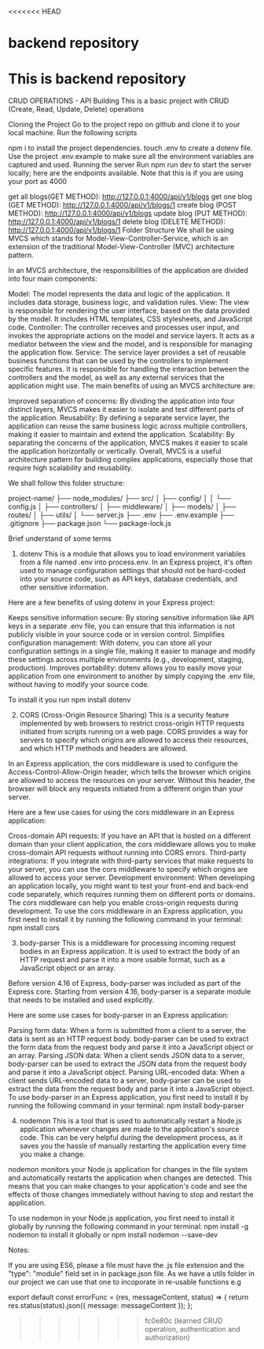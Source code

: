 <<<<<<< HEAD
# backend repository

This is backend repository
=======
CRUD OPERATIONS - API Building
This is a basic project with CRUD (Create, Read, Update, Delete) operations

Cloning the Project
Go to the project repo on github and clone it to your local machine. Run the following scripts

npm i to install the project dependencies.
touch .env to create a dotenv file. Use the project .env.example to make sure all the environment variables are captured and used.
Running the server
Run npm run dev to start the server locally; here are the endpoints available. Note that this is if you are using your port as 4000

get all blogs(GET METHOD): http://127.0.0.1:4000/api/v1/blogs
get one blog (GET METHOD): http://127.0.0.1:4000/api/v1/blogs/1
create blog (POST METHOD): http://127.0.0.1:4000/api/v1/blogs
update blog (PUT METHOD): http://127.0.0.1:4000/api/v1/blogs/1
delete blog (DELETE METHOD): http://127.0.0.1:4000/api/v1/blogs/1
Folder Structure
We shall be using MVCS which stands for Model-View-Controller-Service, which is an extension of the traditional Model-View-Controller (MVC) architecture pattern.

In an MVCS architecture, the responsibilities of the application are divided into four main components:

Model: The model represents the data and logic of the application. It includes data storage, business logic, and validation rules. View: The view is responsible for rendering the user interface, based on the data provided by the model. It includes HTML templates, CSS stylesheets, and JavaScript code. Controller: The controller receives and processes user input, and invokes the appropriate actions on the model and service layers. It acts as a mediator between the view and the model, and is responsible for managing the application flow. Service: The service layer provides a set of reusable business functions that can be used by the controllers to implement specific features. It is responsible for handling the interaction between the controllers and the model, as well as any external services that the application might use. The main benefits of using an MVCS architecture are:

Improved separation of concerns: By dividing the application into four distinct layers, MVCS makes it easier to isolate and test different parts of the application. Reusability: By defining a separate service layer, the application can reuse the same business logic across multiple controllers, making it easier to maintain and extend the application. Scalability: By separating the concerns of the application, MVCS makes it easier to scale the application horizontally or vertically. Overall, MVCS is a useful architecture pattern for building complex applications, especially those that require high scalability and reusability.

We shall follow this folder structure:

project-name/ ├── node_modules/ ├── src/ │ ├── config/ │ │ └── config.js │ ├── controllers/ │ ├── middleware/ │ ├── models/ │ ├── routes/ │ ├── utils/ │ └── server.js ├── .env ├── .env.example ├── .gitignore ├── package.json └── package-lock.js

Brief understand of some terms
1. dotenv
This is a module that allows you to load environment variables from a file named .env into process.env. In an Express project, it's often used to manage configuration settings that should not be hard-coded into your source code, such as API keys, database credentials, and other sensitive information.

Here are a few benefits of using dotenv in your Express project:

Keeps sensitive information secure: By storing sensitive information like API keys in a separate .env file, you can ensure that this information is not publicly visible in your source code or in version control. Simplifies configuration management: With dotenv, you can store all your configuration settings in a single file, making it easier to manage and modify these settings across multiple environments (e.g., development, staging, production). Improves portability: dotenv allows you to easily move your application from one environment to another by simply copying the .env file, without having to modify your source code.

To install it you run npm install dotenv

2. CORS (Cross-Origin Resource Sharing)
This is a security feature implemented by web browsers to restrict cross-origin HTTP requests initiated from scripts running on a web page. CORS provides a way for servers to specify which origins are allowed to access their resources, and which HTTP methods and headers are allowed.

In an Express application, the cors middleware is used to configure the Access-Control-Allow-Origin header, which tells the browser which origins are allowed to access the resources on your server. Without this header, the browser will block any requests initiated from a different origin than your server.

Here are a few use cases for using the cors middleware in an Express application:

Cross-domain API requests: If you have an API that is hosted on a different domain than your client application, the cors middleware allows you to make cross-domain API requests without running into CORS errors. Third-party integrations: If you integrate with third-party services that make requests to your server, you can use the cors middleware to specify which origins are allowed to access your server. Development environment: When developing an application locally, you might want to test your front-end and back-end code separately, which requires running them on different ports or domains. The cors middleware can help you enable cross-origin requests during development. To use the cors middleware in an Express application, you first need to install it by running the following command in your terminal: npm install cors

3. body-parser
This is a middleware for processing incoming request bodies in an Express application. It is used to extract the body of an HTTP request and parse it into a more usable format, such as a JavaScript object or an array.

Before version 4.16 of Express, body-parser was included as part of the Express core. Starting from version 4.16, body-parser is a separate module that needs to be installed and used explicitly.

Here are some use cases for body-parser in an Express application:

Parsing form data: When a form is submitted from a client to a server, the data is sent as an HTTP request body. body-parser can be used to extract the form data from the request body and parse it into a JavaScript object or an array. Parsing JSON data: When a client sends JSON data to a server, body-parser can be used to extract the JSON data from the request body and parse it into a JavaScript object. Parsing URL-encoded data: When a client sends URL-encoded data to a server, body-parser can be used to extract the data from the request body and parse it into a JavaScript object. To use body-parser in an Express application, you first need to install it by running the following command in your terminal: npm install body-parser

4. nodemon
This is a tool that is used to automatically restart a Node.js application whenever changes are made to the application's source code. This can be very helpful during the development process, as it saves you the hassle of manually restarting the application every time you make a change.

nodemon monitors your Node.js application for changes in the file system and automatically restarts the application when changes are detected. This means that you can make changes to your application's code and see the effects of those changes immediately without having to stop and restart the application.

To use nodemon in your Node.js application, you first need to install it globally by running the following command in your terminal: npm install -g nodemon to install it globally or npm install nodemon --save-dev

Notes:

If you are using ES6, please a file must have the .js file extension and the "type": "module" field set in in package.json file.
As we have a utils folder in our project we can use that one to incoporate in re-usable functions e.g



export default const errorFunc = (res, messageContent, status) => {
  return res.status(status).json({
    message: messageContent
  });
};
>>>>>>> fc0e80c (learned CRUD operation, authentication and authorization)

